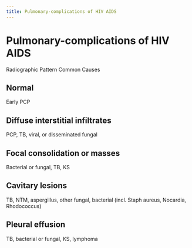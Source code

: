 ```yaml
---
title: Pulmonary-complications of HIV AIDS
---
```

# Pulmonary-complications of HIV AIDS
Radiographic Pattern Common Causes
## Normal
Early PCP
## Diffuse interstitial infiltrates
PCP, TB, viral, or disseminated fungal
## Focal consolidation or masses
Bacterial or fungal, TB, KS
## Cavitary lesions
TB, NTM, aspergillus, other fungal, bacterial (incl. Staph aureus, Nocardia, Rhodococcus)
## Pleural effusion
TB, bacterial or fungal, KS, lymphoma
